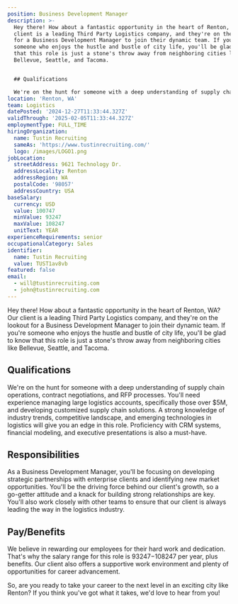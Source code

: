 ```yaml
---
position: Business Development Manager
description: >-
  Hey there! How about a fantastic opportunity in the heart of Renton, WA? Our
  client is a leading Third Party Logistics company, and they're on the lookout
  for a Business Development Manager to join their dynamic team. If you're
  someone who enjoys the hustle and bustle of city life, you'll be glad to know
  that this role is just a stone's throw away from neighboring cities like
  Bellevue, Seattle, and Tacoma.


  ## Qualifications 

  We're on the hunt for someone with a deep understanding of supply chai...
location: 'Renton, WA'
team: Logistics
datePosted: '2024-12-27T11:33:44.327Z'
validThrough: '2025-02-05T11:33:44.327Z'
employmentType: FULL_TIME
hiringOrganization:
  name: Tustin Recruiting
  sameAs: 'https://www.tustinrecruiting.com/'
  logo: /images/LOGO1.png
jobLocation:
  streetAddress: 9621 Technology Dr.
  addressLocality: Renton
  addressRegion: WA
  postalCode: '98057'
  addressCountry: USA
baseSalary:
  currency: USD
  value: 100747
  minValue: 93247
  maxValue: 108247
  unitText: YEAR
experienceRequirements: senior
occupationalCategory: Sales
identifier:
  name: Tustin Recruiting
  value: TUST1av8vb
featured: false
email:
  - will@tustinrecruiting.com
  - john@tustinrecruiting.com
---
```




Hey there! How about a fantastic opportunity in the heart of Renton, WA? Our client is a leading Third Party Logistics company, and they're on the lookout for a Business Development Manager to join their dynamic team. If you're someone who enjoys the hustle and bustle of city life, you'll be glad to know that this role is just a stone's throw away from neighboring cities like Bellevue, Seattle, and Tacoma.

## Qualifications 
We're on the hunt for someone with a deep understanding of supply chain operations, contract negotiations, and RFP processes. You'll need experience managing large logistics accounts, specifically those over $5M, and developing customized supply chain solutions. A strong knowledge of industry trends, competitive landscape, and emerging technologies in logistics will give you an edge in this role. Proficiency with CRM systems, financial modeling, and executive presentations is also a must-have. 

## Responsibilities 
As a Business Development Manager, you'll be focusing on developing strategic partnerships with enterprise clients and identifying new market opportunities. You'll be the driving force behind our client's growth, so a go-getter attitude and a knack for building strong relationships are key. You'll also work closely with other teams to ensure that our client is always leading the way in the logistics industry. 

## Pay/Benefits 
We believe in rewarding our employees for their hard work and dedication. That's why the salary range for this role is $93247-$108247 per year, plus benefits. Our client also offers a supportive work environment and plenty of opportunities for career advancement. 

So, are you ready to take your career to the next level in an exciting city like Renton? If you think you've got what it takes, we'd love to hear from you!
